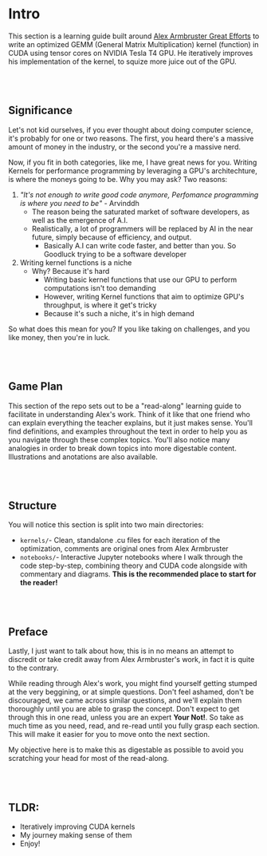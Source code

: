 # Intro
This section is a learning guide built around [Alex Armbruster Great Efforts](https://alexarmbr.github.io/2024/08/10/How-To-Write-A-Fast-Matrix-Multiplication-From-Scratch-With-Tensor-Cores.html#introduction) to write an optimized GEMM (General Matrix Multiplication) kernel (function) in CUDA using tensor cores on NVIDIA Tesla T4 GPU. He iteratively improves his implementation of the kernel, to squize more juice out of the GPU.

<br><br>
## Significance
Let's not kid ourselves, if you ever thought about doing computer science, it's probably for one or two reasons. The first, you heard there's a massive amount of money in the industry, or the second you're a massive nerd.

Now, if you fit in both categories, like me, I have great news for you. Writing Kernels for performance programming by leveraging a GPU's architechture, is where the moneys going to be. Why you may ask? 
Two reasons:
1. *"It's not enough to write good code anymore, Perfomance programming is where you need to be"* - Arvinddh
    - The reason being the saturated market of software developers, as well as the emergence of A.I.
    - Realistically, a lot of programmers will be replaced by AI in the near future, simply because of efficiency, and output.
        - Basically A.I can write code faster, and better than you. So Goodluck trying to be a software developer
2. Writing kernel functions is a niche
    - Why? Because it's hard
        - Writing basic kernel functions that use our GPU to perform computations isn't too demanding
        - However, writing Kernel functions that aim to optimize GPU's throughput, is where it get's tricky
        - Because it's such a niche, it's in high demand

So what does this mean for you? If you like taking on challenges, and you like money, then you're in luck.

<br><br>
## Game Plan
This section of the repo sets out to be a "read-along" learning guide to facilitate in understanding Alex's work. Think of it like that one friend who can explain everything the teacher explains, but it just makes sense. You'll find definitions, and examples throughout the text in order to help you as you navigate through these complex topics. You'll also notice many analogies in order to break down topics into more digestable content. Illustrations and anotations are also available. 

<br><br>
## Structure
You will notice this section is split into two main directories:
- `kernels/`- Clean, standalone .cu files for each iteration of the optimization, comments are original ones from Alex Armbruster
 - `notebooks/`- Interactive Jupyter notebooks where I walk through the code step-by-step, combining theory and CUDA code alongside with commentary and diagrams. **This is the recommended place to start for the reader!**


<br><br>
## Preface
Lastly, I just want to talk about how, this is in no means an attempt to discredit or take credit away from Alex Armbruster's work, in fact it is quite to the contrary.

While reading through Alex's work, you might find yourself getting stumped at the very beggining, or at simple questions. Don't feel ashamed, don't be discouraged, we came across similar questions, and we'll explain them thoroughly until you are able to grasp the concept. Don't expect to get through this in one read, unless you are an expert **Your Not!**. So take as much time as you need, read, and re-read until you fully grasp each section. This will make it easier for you to move onto the next section.

My objective here is to make this as digestable as possible to avoid you scratching your head for most of the read-along.

<br><br>
## TLDR:
- Iteratively improving CUDA kernels
- My journey making sense of them
- Enjoy!